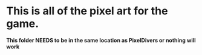 # This is all of the pixel art for the game.
**This folder NEEDS to be in the same location as PixelDivers or nothing will work**
